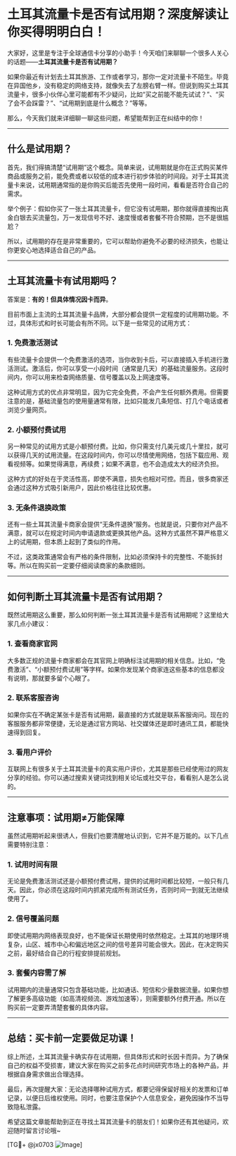 # 土耳其流量卡是否有试用期？深度解读让你买得明明白白！

大家好，这里是专注于全球通信卡分享的小助手！今天咱们来聊聊一个很多人关心的话题——**土耳其流量卡是否有试用期？**

如果你最近有计划去土耳其旅游、工作或者学习，那你一定对流量卡不陌生。毕竟在异国他乡，没有稳定的网络支持，就像失去了左膀右臂一样。但说到购买土耳其流量卡，很多小伙伴心里可能都有不少疑问，比如“买之前能不能先试试？”、“买了会不会踩雷？”、“试用期到底是什么概念？”等等。

那么，今天我们就来详细聊一聊这些问题，希望能帮到正在纠结中的你！

---

## 什么是试用期？

首先，我们得搞清楚“试用期”这个概念。简单来说，试用期就是你在正式购买某件商品或服务之前，能免费或者以较低的成本进行初步体验的时间段。对于土耳其流量卡来说，试用期通常指的是你购买后能否先使用一段时间，看看是否符合自己的需求。

举个例子：假如你买了一张土耳其流量卡，但它没有试用期，那你就得直接掏出真金白银去买流量包，万一发现信号不好、速度慢或者套餐不符合预期，岂不是很尴尬？

所以，试用期的存在是非常重要的，它可以帮助你避免不必要的经济损失，也能让你更安心地选择适合自己的产品。

---

## 土耳其流量卡有试用期吗？

答案是：**有的！但具体情况因卡而异**。

目前市面上主流的土耳其流量卡品牌，大部分都会提供一定程度的试用期功能。不过，具体形式和时长可能会有所不同。以下是一些常见的试用方式：

### 1. **免费激活测试**
有些流量卡会提供一个免费激活的选项，当你收到卡后，可以直接插入手机进行激活测试。激活后，你可以享受一小段时间（通常是几天）的基础流量服务。这段时间内，你可以用来检查网络质量、信号覆盖以及上网速度等。

这种试用方式的优点非常明显，因为它完全免费，不会产生任何额外费用。但需要注意的是，基础流量包的使用量通常有限，比如只能发几条短信、打几个电话或者浏览少量网页。

### 2. **小额预付费试用**
另一种常见的试用方式是小额预付费。比如，你只需支付几美元或几十里拉，就可以获得几天的试用流量。在这段时间内，你可以尽情使用网络，包括下载应用、观看视频等。如果觉得满意，再续费；如果不满意，也不会造成太大的经济负担。

这种方式的好处在于灵活性高，即使不满意，损失也相对可控。而且，很多商家还会通过这种方式吸引新用户，因此价格往往比较优惠。

### 3. **无条件退换政策**
还有一些土耳其流量卡商家会提供“无条件退换”服务。也就是说，只要你对产品不满意，就可以在规定时间内申请退款或更换其他产品。这种方式虽然不算严格意义上的试用期，但本质上起到了类似的作用。

不过，这类政策通常会有严格的条件限制，比如必须保持卡的完整性、不能拆封等。所以在购买前一定要仔细阅读商家的条款细则。

---

## 如何判断土耳其流量卡是否有试用期？

既然试用期这么重要，那么如何判断一张土耳其流量卡是否有试用期呢？这里给大家几点小建议：

### 1. 查看商家官网
大多数正规的流量卡商家都会在其官网上明确标注试用期的相关信息。比如，“免费激活”、“小额预付费试用”等字样。如果你发现某个商家连这些基本的信息都没有说明，那就要多留个心眼了。

### 2. 联系客服咨询
如果你实在不确定某张卡是否有试用期，最直接的方式就是联系客服询问。现在的客服服务都非常便捷，无论是通过官方网站、社交媒体还是即时通讯工具，都能快速得到回复。

### 3. 看用户评价
互联网上有很多关于土耳其流量卡的真实用户评价，尤其是那些已经使用过的网友分享的经验。你可以通过搜索关键词找到相关论坛或社交平台，看看别人是怎么说的。

---

## 注意事项：试用期≠万能保障

虽然试用期听起来很诱人，但我们也要清醒地认识到，它并不是万能的。以下几点需要特别注意：

### 1. 试用时间有限
无论是免费激活测试还是小额预付费试用，提供的试用时间都比较短，一般只有几天。因此，你必须在这段时间内抓紧完成所有测试任务，否则时间一到就无法继续使用了。

### 2. 信号覆盖问题
即使试用期内网络表现良好，也不能保证长期使用时依然稳定。土耳其的地理环境复杂，山区、城市中心和偏远地区之间的信号差异可能会很大。因此，在决定购买之前，最好结合自己的行程安排提前规划。

### 3. 套餐内容需了解
试用期内的流量通常只包含基础功能，比如通话、短信和少量数据流量。如果你想了解更多高级功能（如高清视频流、游戏加速等），则需要额外付费开通。所以在购买前一定要弄清楚套餐的具体内容。

---

## 总结：买卡前一定要做足功课！

综上所述，土耳其流量卡确实存在试用期，但具体形式和时长因卡而异。为了确保自己的权益不受损害，建议大家在购买之前多花点时间研究市场上的各种产品，并根据自身需求做出合理选择。

最后，再次提醒大家：无论选择哪种试用方式，都要记得保留好相关的发票和订单记录，以便日后维权使用。同时，也要注意保护个人信息安全，避免因操作不当导致隐私泄露。

希望这篇文章能帮助到正在寻找土耳其流量卡的朋友们！如果你还有其他疑问，欢迎随时留言讨论哦~

[TG💪+ @jx0703 ![Image](https://github.com/user-attachments/assets/dbca1d08-cadb-493c-b0ec-ad6f7a83f270)]